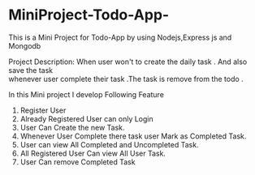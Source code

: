 # MiniProject-Todo-App-
This is a Mini Project for Todo-App by using Nodejs,Express js and Mongodb

Project Description:
     When user won't to create the daily task . And also save the task  
whenever user complete their task .The task is remove from the todo .

In this Mini project I develop Following Feature 
  1) Register User
  2) Already Registered User can only Login
  3) User Can Create the new Task.
  4) Whenever User Complete there task user Mark as Completed Task.
  5) User can view All Completed and Uncompleted Task.
  6) All Registered User Can view All User Task.
  7) User Can remove Completed Task 
